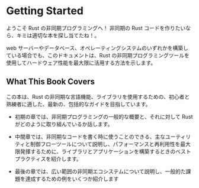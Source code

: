 # Getting Started

ようこそ Rust の非同期プログラミングへ！ 非同期の Rust コードを作りたいなら、キミは適切な本を探し当てたね！。

web サーバーやデータベース、オペレーティングシステムのいずれかを構築している場合でも、このドキュメントは、Rust の非同期プログラミングツールを使用してハードウェア性能を最大限に活用する方法を示します。

## What This Book Covers

この本は、Rust の非同期な言語機能、ライブラリを使用するための、初心者と熟練者に適した、最新の、包括的なガイドを目指しています。

- 初期の章では、非同期プログラミングの一般的な概要と、それに対して Rust がどのように取り組んでいるか話します。

- 中間章では、非同期なコードを書く時に使うことのできる、主なユーティリティと制御フローツールについて説明し、パフォーマンスと再利用性を最大限発揮するために、ライブラリとアプリケーションを構築するときのベストプラクティスを紹介します。

- 最後の章では、広い範囲の非同期エコシステムについて説明し、一般的た課題を達成するための例をいくつか紹介します

